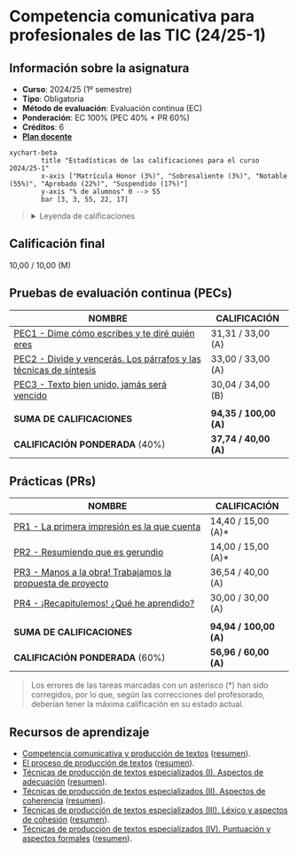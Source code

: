 # Competencia comunicativa para profesionales de las TIC (24/25-1)

## Información sobre la asignatura

- **Curso**: 2024/25 (1º semestre)
- **Tipo**: Obligatoria
- **Método de evaluación**: Evaluación continua (EC)
- **Ponderación**: EC 100% (PEC 40% + PR 60%)
- **Créditos**: 6
- [**Plan docente**](https://cv.uoc.edu/tren/trenacc/web/GAT_EXP.PLANDOCENTE?any_academico=20241&cod_asignatura=75.563&idioma=CAS&pagina=PD_PREV_PORTAL)

```mermaid
xychart-beta
		title "Estadísticas de las calificaciones para el curso 2024/25-1"
		x-axis ["Matrícula Honor (3%)", "Sobresaliente (3%)", "Notable (55%)", "Aprobado (22%)", "Suspendido (17%)"]
		y-axis "% de alumnos" 0 --> 55
		bar [3, 3, 55, 22, 17]
```

><details>
>	<summary>Leyenda de calificaciones</summary>
>
>	- Matrícula de Honor (M): 9 a 10
>	- Sobresaliente (EX): 9 a 10
>	- Notable (NO): 7 a 8,99
>	- Aprobado (A): 5 a 6,99
>	- Suspendido (SU): 0 a 4,99
></details>

## Calificación final

10,00 / 10,00 (M)

## Pruebas de evaluación continua (PECs)

| NOMBRE                                                                  | CALIFICACIÓN       |
|-------------------------------------------------------------------------|--------------------|
| [PEC1 - Dime cómo escribes y te diré quién eres](pec1)                    | 31,31 / 33,00 (A)  |
| [PEC2 - Divide y vencerás. Los párrafos y las técnicas de síntesis](pec2) | 33,00 / 33,00 (A)  |
| [PEC3 - Texto bien unido, jamás será vencido](pec3)                       | 30,04 / 34,00 (B)  |
|                                                                         |                    |
| **SUMA DE CALIFICACIONES**                                              | **94,35 / 100,00 (A)** |
| **CALIFICACIÓN PONDERADA** (40%)                                        | **37,74 / 40,00 (A)**  |

## Prácticas (PRs)

| NOMBRE                                                            | CALIFICACIÓN           |
|-------------------------------------------------------------------|------------------------|
| [PR1 - La primera impresión es la que cuenta](pr1)                | 14,40 / 15,00 (A)*     |
| [PR2 - Resumiendo que es gerundio](pr2)                           | 14,00 / 15,00 (A)*     |
| [PR3 - Manos a la obra! Trabajamos la propuesta de proyecto](pr3) | 36,54 / 40,00 (A)      |
| [PR4 - ¡Recapitulemos! ¿Qué he aprendido?](pr4)                   | 30,00 / 30,00 (A)      |
|                                                                   |                        |
| **SUMA DE CALIFICACIONES**                                        | **94,94 / 100,00 (A)** |
| **CALIFICACIÓN PONDERADA** (60%)                                  | **56,96 / 60,00 (A)**  |

>Los errores de las tareas marcadas con un asterisco (*) han sido corregidos, por lo que, según las correcciones del profesorado, deberían tener la máxima calificación en su estado actual.

## Recursos de aprendizaje

- [Competencia comunicativa y producción de textos](https://materials.campus.uoc.edu/daisy/Materials/PID_00274805/pdf/PID_00274805.pdf) ([resumen](./recursos/competencia_comunicativa_y_produccion_de_textos_resumen.md)).
- [El proceso de producción de textos](https://materials.campus.uoc.edu/daisy/Materials/PID_00279144/pdf/PID_00279144.pdf) ([resumen](./recursos/el_proceso_de_produccion_de_textos_resumen.md)).
- [Técnicas de producción de textos especializados (I). Aspectos de adecuación](https://materials.campus.uoc.edu/daisy/Materials/PID_00274803/pdf/PID_00274803.pdf) ([resumen](./recursos/tecnicas_i_aspectos_de_adecuacion_resumen.md)).
- [Técnicas de producción de textos especializados (II). Aspectos de coherencia](https://materials.campus.uoc.edu/daisy/Materials/PID_00274801/pdf/PID_00274801.pdf) ([resumen](./recursos/tecnicas_ii_aspectos_de_coherencia_resumen.md)).
- [Técnicas de producción de textos especializados (III). Léxico y aspectos de cohesión](https://materials.campus.uoc.edu/daisy/Materials/PID_00274804/pdf/PID_00274804.pdf) ([resumen](./recursos/tecnicas_iii_lexico_y_aspectos_de_cohesion_resumen.md)).
- [Técnicas de producción de textos especializados (IV). Puntuación y aspectos formales](https://materials.campus.uoc.edu/daisy/Materials/PID_00274802/pdf/PID_00274802.pdf) ([resumen](./recursos/tecnicas_iv_puntuacion_y_aspectos_formales_resumen.md)).